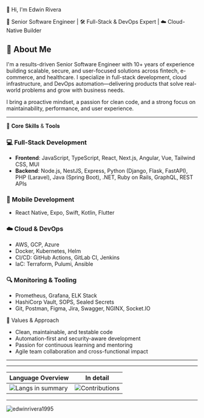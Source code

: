 <div>
  👋 Hi, I'm Edwin Rivera

  🚀 Senior Software Engineer | 🛠️ Full-Stack & DevOps Expert | ☁️ Cloud-Native Builder
</div>

<div>


  ## 🔧 About Me

  I'm a results-driven Senior Software Engineer with 10+ years of experience building scalable, secure, and user-focused solutions across fintech, e-commerce, and healthcare. I specialize in full-stack development, cloud infrastructure, and DevOps automation—delivering products that solve real-world problems and grow with business needs.

  I bring a proactive mindset, a passion for clean code, and a strong focus on maintainability, performance, and user experience.

  ---
</div>

<div>
  🧠 𝐂𝐨𝐫𝐞 𝐒𝐤𝐢𝐥𝐥𝐬 & 𝐓𝐨𝐨𝐥𝐬

  ### 💻 Full-Stack Development
  - **Frontend**: JavaScript, TypeScript, React, Next.js, Angular, Vue, Tailwind CSS, MUI
  - **Backend**: Node.js, NestJS, Express, Python (Django, Flask, FastAPI), PHP (Laravel), Java (Spring Boot), .NET, Ruby on Rails, GraphQL, REST APIs

  ### 📱 Mobile Development
  - React Native, Expo, Swift, Kotlin, Flutter

  ### ☁️ Cloud & DevOps
  - AWS, GCP, Azure
  - Docker, Kubernetes, Helm
  - CI/CD: GitHub Actions, GitLab CI, Jenkins
  - IaC: Terraform, Pulumi, Ansible

  ### 🔍 Monitoring & Tooling
  - Prometheus, Grafana, ELK Stack
  - HashiCorp Vault, SOPS, Sealed Secrets
  - Git, Postman, Figma, Jira, Swagger, NGINX, Socket.IO

</div>

<div>
  🧭 Values & Approach

  - Clean, maintainable, and testable code
  - Automation-first and security-aware development
  - Passion for continuous learning and mentoring
  - Agile team collaboration and cross-functional impact

  ---
</div>

<div align="center">

  ----
  |  Language Overview | In detail |
  |--------------------|-----------|
  | ![Langs in summary](https://github-readme-stats.vercel.app/api/top-langs/?username=edwinrivera1995&theme=tokyonight&hide_border=false&include_all_commits=false&count_private=false&layout=compact&langs_count=4) | ![Contributions](https://streak-stats.demolab.com?user=edwinrivera1995&theme=tokyonight)  |
  ---
</div>

<img src="https://github-profile-trophy.vercel.app/?username=edwinrivera1995" alt="edwinrivera1995" />
